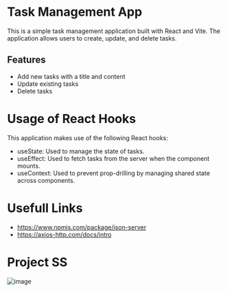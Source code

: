 # Task Management App

This is a simple task management application built with React and Vite. The application allows users to create, update, and delete tasks.

## Features

- Add new tasks with a title and content
- Update existing tasks
- Delete tasks

# Usage of React Hooks
This application makes use of the following React hooks:

- useState: Used to manage the state of tasks.
- useEffect: Used to fetch tasks from the server when the component mounts.
- useContext: Used to prevent prop-drilling by managing shared state across components.

# Usefull Links
- https://www.npmjs.com/package/json-server
- https://axios-http.com/docs/intro

# Project SS
![image](https://github.com/user-attachments/assets/0185739e-e253-4b40-89bd-ab9173775bd7)
